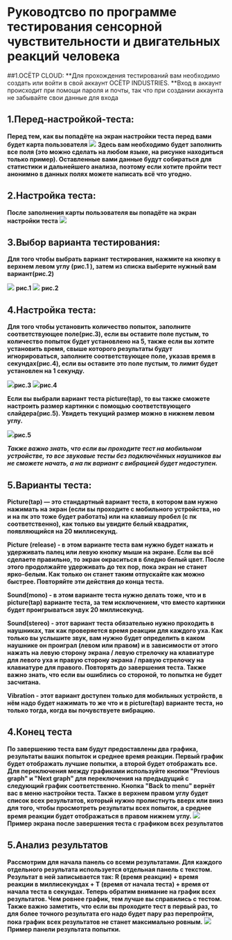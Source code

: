 # Руководтсво по программе тестирования сенсорной чувствительности и двигательных реакций человека
##1.ОСЁТР CLOUD:
**Для прохождения тестирований вам необходимо создать или войти в свой аккаунт ОСЁТР INDUSTRIES.
**Вход в аккаунт происходит при помощи пароля и почты, так что при создании аккаунта не забывайте свои данные для входа

## 1.Перед-настройкой-теста: 
**Перед тем, как вы попадёте на экран настройки теста перед вами будет карта пользователя**
<img src = "RGScreenshots/guide%20screen.png">
**Здесь вам необходимо будет заполнить все поля (это можно сделать на любом языке, на рисунке находиться только пример). Оставленные вами данные будут собираться для статистики и дальнейшего анализа, поэтому если хотите пройти тест анонимно в данных полях можете написать всё что угодно.**

## 2.Настройка теста:
**После заполнения карты пользователя вы попадёте на экран настройки теста**
<img src = "RGScreenshots/guide%20screen%200.png">

## 3.Выбор варианта тестирования:
**Для того чтобы выбрать вариант тестирования, нажмите на кнопку в верхнем левом углу (рис.1 ), затем из списка выберите нужный вам вариант(рис.2)**

<img src = "RGScreenshots/guide%20screen%201.png"> **рис.1**
<img src = "RGScreenshots/guide%20screen%202.png"> **рис.2**

 ## 4.Настройка теста:
**Для того чтобы установить количество попыток, заполните соответствующее поле(рис.3), если вы оставите поле пустым, то количество попыток будет установлено на 5, также если вы хотите установить время, свыше которого результаты будут игнорироваться, заполните соответствующее поле, указав время в секундах(рис.4), если вы оставите это поле пустым, то лимит будет установлен на 1 секунду.**

<img src = "RGScreenshots/guide%20screen%203.png">**рис.3**
<img src = "RGScreenshots/guide%20screen%204.png">**рис.4**

**Если вы выбрали вариант теста picture(tap), то вы также сможете настроить размер картинки с помощью соответствующего слайдера(рис.5). Увидеть текущий размер можно в нижнем левом углу.**

<img src = "RGScreenshots/guide%20screen%205.png">**рис.5**

***Также важно знать, что если вы проходите тест на мобильном устройстве, то все звуковые тесты без подключённых наушников вы не сможете начать, а на пк вариант с вибрацией будет недоступен.***

## 5.Варианты теста:
**Picture(tap) — это стандартный вариант теста, в котором вам нужно нажимать на экран (если вы проходите с мобильного устройства, но и на пк это тоже будет работать) или на клавишу пробел (с пк соответственно), как только вы увидите белый квадратик, появляющийся на 20 миллисекунд.**

**Picture (release) - в этом варианте теста вам нужно будет нажать и удерживать палец или левую кнопку мыши на экране. Если вы всё сделаете правильно, то экран окраситься в бледно белый цвет. После этого продолжайте удерживать до тех пор, пока экран не станет ярко-белым. Как только он станет таким отпускайте как можно быстрее. Повторяйте эти действия до конца теста.**

**Sound(mono) - в этом варианте теста нужно делать тоже, что и в picture(tap) варианте теста, за тем исключением, что вместо картинки будет проигрываться звук 20 миллисекунд.**  

**Sound(stereo) - этот вариант теста обязательно нужно проходить в наушниках, так как проверяется время реакции для каждого уха. Как только вы услышите звук, вам нужно будет определить в каком наушнике он проиграл (левом или правом) и в зависимости от этого нажать на левую сторону экрана / левую стрелочку на клавиатуре для левого уха и правую сторону экрана / правую стрелочку на клавиатуре для правого. Повторять до завершения теста. Также важно знать, что если вы ошиблись со стороной, то попытка не будет засчитана.** 

**Vibration - этот вариант доступен только для мобильных устройств, в нём надо будет нажимать то же что и в picture(tap) варианте теста, но только тогда, когда вы почувствуете вибрацию.**  

## 4.Конец теста
**По завершению теста вам будут предоставлены два графика, результаты ваших попыток и среднее время реакции. Первый график будет отображать лучшие попытки, а второй будет отображать все.  Для переключения между графиками используйте кнопки "Previous graph" и "Next graph" для переключения на предыдущий с следующий график соответственно. Кнопка "Back to menu" вернёт вас в меню настройки теста.  Также в верхнем правом углу будет список всех результатов, который нужно пролистнуть вверх или вниз для того, чтобы просмотреть результаты всех попыток, а среднее время реакции будет отображаться в правом нижнем углу.**
<img src = "RGScreenshots/guide%20screen%206.png"> **Пример экрана после завершения теста с графиком всех результатов**

## 5.Анализ результатов
**Рассмотрим для начала панель со всеми результатами. Для каждого отдельного результата используется отдельная панель с текстом. Результат в ней записывается так: R (время реакции) + время реакции в миллисекундах + T (время от начала теста) + время от начала теста в секундах. Теперь обратим внимание на график всех результатов. Чем ровнее график, тем лучше вы справились с тестом. Также важно заметить, что если вы проходите тест в первый раз, то для более точного результата его надо будет пару раз перепройти, пока график всех результатов не станет максимально ровным.**
<img src = "RGScreenshots/guide%20screen%207.png">**Пример панели результата попытки.**
